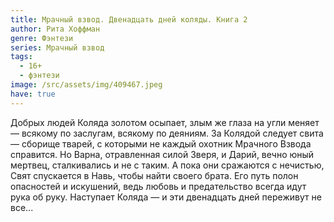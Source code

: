 ```yaml
---
title: Мрачный взвод. Двенадцать дней коляды. Книга 2
author: Рита Хоффман
genre: Фэнтези
series: Мрачный взвод
tags:
  - 16+
  - фэнтези
image: /src/assets/img/409467.jpeg
have: true
---
```

Добрых людей Коляда золотом осыпает, злым же глаза на угли меняет — всякому по заслугам, всякому по деяниям. За Колядой следует свита — сборище тварей, с которыми не каждый охотник Мрачного Взвода справится. Но Варна, отравленная силой Зверя, и Дарий, вечно юный мертвец, сталкивались и не с таким. А пока они сражаются с нечистью, Свят спускается в Навь, чтобы найти своего брата. Его путь полон опасностей и искушений, ведь любовь и предательство всегда идут рука об руку. Наступает Коляда — и эти двенадцать дней переживут не все...
